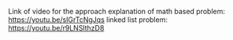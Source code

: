 Link of video for the approach explanation of
math based problem: https://youtu.be/sIGrTcNgJqs
linked list problem: https://youtu.be/r9LNSlthzD8
